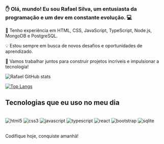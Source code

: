 ### ✋ Olá, mundo! Eu sou Rafael Silva, um entusiasta da programação e um dev em constante evolução. 💻

🔧 Tenho experiência em HTML, CSS, JavaScript, TypeScript, Node.js, MongoDB e PostgreSQL.

💡 Estou sempre em busca de novos desafios e oportunidades de aprendizado.

🌟 Vamos trabalhar juntos para construir projetos incríveis e impulsionar a tecnologia!

![Rafael GitHub stats](https://github-readme-stats.vercel.app/api?username=TheFirstProtagonist&show_icons=true&theme=dracula)

[![Top Langs](https://github-readme-stats.vercel.app/api/top-langs/?username=TheFirstProtagonist&hide_progress=true)](https://github.com/anuraghazra/github-readme-stats)

## Tecnologias que eu uso no meu dia

<div style="display: inline_block"><br/>
   <img align="center" alt="html5" src="https://img.shields.io/badge/HTML5-E34F26?style=for-the-badge&logo=html5&logoColor=white"/>
   <img align="center" alt="css3" src="https://img.shields.io/badge/CSS3-1572B6?style=for-the-badge&logo=css3&logoColor=white"/>
   <img align="center" alt="javascript" src="https://img.shields.io/badge/JavaScript-F7DF1E?style=for-the-badge&logo=javascript&logoColor=black"/>
   <img align="center" alt="typescript" src="https://img.shields.io/badge/TypeScript-007ACC?style=for-the-badge&logo=typescript&logoColor=white"/>
   <img align="center" alt="react" src="https://img.shields.io/badge/React-20232A?style=for-the-badge&logo=react&logoColor=61DAFB"/>
   <img align="center" alt="bootstrap" src="https://img.shields.io/badge/Bootstrap-563D7C?style=for-the-badge&logo=bootstrap&logoColor=white"/>
   <img align="center" alt="sqlite" src="https://img.shields.io/badge/SQLite-07405E?style=for-the-badge&logo=sqlite&logoColor=white"/>
</div><br/>

Codifique hoje, conquiste amanhã!
